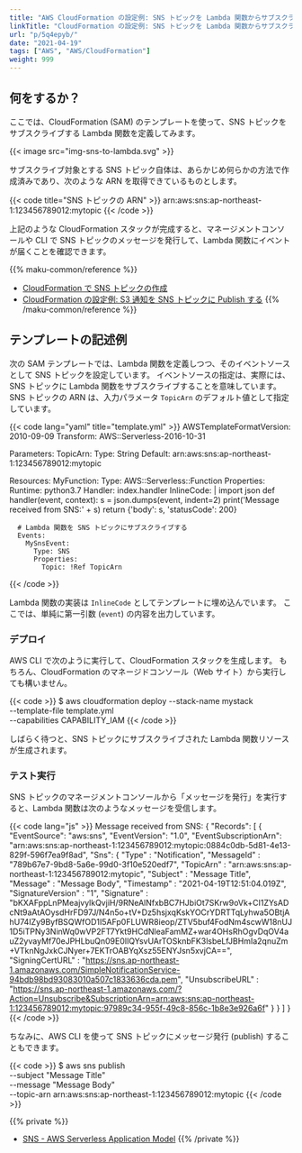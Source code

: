 ```yaml
---
title: "AWS CloudFormation の設定例: SNS トピックを Lambda 関数からサブスクライブする"
linkTitle: "CloudFormation の設定例: SNS トピックを Lambda 関数からサブスクライブする"
url: "p/5q4epyb/"
date: "2021-04-19"
tags: ["AWS", "AWS/CloudFormation"]
weight: 999
---
```


何をするか？
----

ここでは、CloudFormation (SAM) のテンプレートを使って、SNS トピックをサブスクライブする Lambda 関数を定義してみます。

{{< image src="img-sns-to-lambda.svg" >}}

サブスクライブ対象とする SNS トピック自体は、あらかじめ何らかの方法で作成済みであり、次のような ARN を取得できているものとします。

{{< code title="SNS トピックの ARN" >}}
arn:aws:sns:ap-northeast-1:123456789012:mytopic
{{< /code >}}

上記のような CloudFormation スタックが完成すると、マネージメントコンソールや CLI で SNS トピックのメッセージを発行して、Lambda 関数にイベントが届くことを確認できます。

{{% maku-common/reference %}}
- [CloudFormation で SNS トピックの作成](/p/ymzbmx9)
- [CloudFormation の設定例: S3 通知を SNS トピックに Publish する](/p/3o2dpyb)
{{% /maku-common/reference %}}


テンプレートの記述例
----

次の SAM テンプレートでは、Lambda 関数を定義しつつ、そのイベントソースとして SNS トピックを設定しています。
イベントソースの指定は、実際には、SNS トピックに Lambda 関数をサブスクライブすることを意味しています。
SNS トピックの ARN は、入力パラメータ `TopicArn` のデフォルト値として指定しています。

{{< code lang="yaml" title="template.yml" >}}
AWSTemplateFormatVersion: 2010-09-09
Transform: AWS::Serverless-2016-10-31

Parameters:
  TopicArn:
    Type: String
    Default: arn:aws:sns:ap-northeast-1:123456789012:mytopic

Resources:
  MyFunction:
    Type: AWS::Serverless::Function
    Properties:
      Runtime: python3.7
      Handler: index.handler
      InlineCode: |
        import json
        def handler(event, context):
          s = json.dumps(event, indent=2)
          print('Message received from SNS:' + s)
          return {'body': s, 'statusCode': 200}

      # Lambda 関数を SNS トピックにサブスクライブする
      Events:
        MySnsEvent:
          Type: SNS
          Properties:
            Topic: !Ref TopicArn
{{< /code >}}

Lambda 関数の実装は `InlineCode` としてテンプレートに埋め込んでいます。
ここでは、単純に第一引数 (`event`) の内容を出力しています。

### デプロイ

AWS CLI で次のように実行して、CloudFormation スタックを生成します。
もちろん、CloudFormation のマネージドコンソール（Web サイト）から実行しても構いません。

{{< code >}}
$ aws cloudformation deploy --stack-name mystack \
    --template-file template.yml \
    --capabilities CAPABILITY_IAM
{{< /code >}}

しばらく待つと、SNS トピックにサブスクライブされた Lambda 関数リソースが生成されます。

### テスト実行

SNS トピックのマネージメントコンソールから「メッセージを発行」を実行すると、Lambda 関数は次のようなメッセージを受信します。

{{< code lang="js" >}}
Message received from SNS:
{
  "Records": [
    {
      "EventSource": "aws:sns",
      "EventVersion": "1.0",
      "EventSubscriptionArn": "arn:aws:sns:ap-northeast-1:123456789012:mytopic:0884c0db-5d81-4e13-829f-596f7ea9f8ad",
      "Sns": {
        "Type" : "Notification",
        "MessageId" : "789b67e7-9bd8-5a6e-99d0-3f10e520edf7",
        "TopicArn" : "arn:aws:sns:ap-northeast-1:123456789012:mytopic",
        "Subject" : "Message Title",
        "Message" : "Message Body",
        "Timestamp" : "2021-04-19T12:51:04.019Z",
        "SignatureVersion" : "1",
        "Signature" : "bKXAFppLnPMeajvylkQvjiH/9RNeAlNfxbBC7HJbiOt7SKrw9oVk+CI1ZYsADcNt9aAtAOysdHrFD97J/N4n5o+tV+Dz5hsjxqKskYOCrYDRTTqLyhwa5OBtjAhU74IZy9ByfBSQWfOD1I5AFp0FLUWR8ieop/ZTV5buf4FodNm4scwW18nUJ1D5iTPNy3NinWq0wVP2FT7Ykt9HCdNleaFamMZ+war4OHsRhOgvDqOV4auZ2yvayMf70eJPHLbuQn09E0IlQYsvUArTOSknbFK3lsbeLfJBHmIa2qnuZm+VTknNgJxkCJNyer+7EKTrOABYqXsz55ENYJsn5xvjCA==",
        "SigningCertURL" : "https://sns.ap-northeast-1.amazonaws.com/SimpleNotificationService-94bdb98bd93083010a507c1833636cda.pem",
        "UnsubscribeURL" : "https://sns.ap-northeast-1.amazonaws.com/?Action=Unsubscribe&SubscriptionArn=arn:aws:sns:ap-northeast-1:123456789012:mytopic:97989c34-955f-49c8-856c-1b8e3e926a6f"
      }
    }
  ]
}
{{< /code >}}

ちなみに、AWS CLI を使って SNS トピックにメッセージ発行 (publish) することもできます。

{{< code >}}
$ aws sns publish \
    --subject "Message Title" \
    --message "Message Body" \
    --topic-arn arn:aws:sns:ap-northeast-1:123456789012:mytopic
{{< /code >}}

{{% private %}}
- [SNS - AWS Serverless Application Model](https://docs.aws.amazon.com/ja_jp/serverless-application-model/latest/developerguide/sam-property-function-sns.html)
{{% /private %}}

